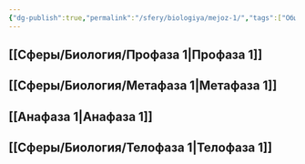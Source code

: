 ```yaml
---
{"dg-publish":true,"permalink":"/sfery/biologiya/mejoz-1/","tags":["Общаябиология"]}
---
```


## [[Сферы/Биология/Профаза 1\|Профаза 1]]
## [[Сферы/Биология/Метафаза 1\|Метафаза 1]]
## [[Анафаза 1\|Анафаза 1]]
## [[Сферы/Биология/Телофаза 1\|Телофаза 1]]